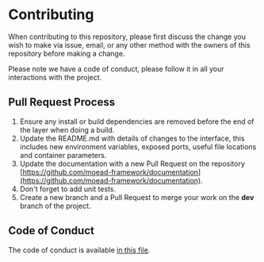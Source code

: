 # Contributing

When contributing to this repository, please first discuss the change you wish to make via issue,
email, or any other method with the owners of this repository before making a change. 

Please note we have a code of conduct, please follow it in all your interactions with the project.

## Pull Request Process

1. Ensure any install or build dependencies are removed before the end of the layer when doing a 
   build.
2. Update the README.md with details of changes to the interface, this includes new environment 
   variables, exposed ports, useful file locations and container parameters.
3. Update the documentation with a new Pull Request on the repository [https://github.com/moead-framework/documentation](https://github.com/moead-framework/documentation).
4. Don't forget to add unit tests.
5. Create a new branch and a Pull Request to merge your work on the **dev** branch of the project.

## Code of Conduct

The code of conduct is available [in this file](https://github.com/moead-framework/framework/blob/master/CODE_OF_CONDUCT.md).
